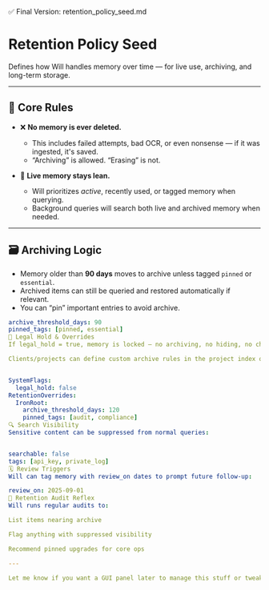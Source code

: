 ✅ Final Version: retention_policy_seed.md

# Retention Policy Seed
Defines how Will handles memory over time — for live use, archiving, and long-term storage.

---

## 🔹 Core Rules

- ❌ **No memory is ever deleted.**
  - This includes failed attempts, bad OCR, or even nonsense — if it was ingested, it's saved.
  - “Archiving” is allowed. “Erasing” is not.

- 🧠 **Live memory stays lean.**
  - Will prioritizes *active*, recently used, or tagged memory when querying.
  - Background queries will search both live and archived memory when needed.

---

## 🗃️ Archiving Logic

- Memory older than **90 days** moves to archive unless tagged `pinned` or `essential`.
- Archived items can still be queried and restored automatically if relevant.
- You can “pin” important entries to avoid archive.
  
```yaml
archive_threshold_days: 90
pinned_tags: [pinned, essential]
🛑 Legal Hold & Overrides
If legal_hold = true, memory is locked — no archiving, no hiding, no changes.

Clients/projects can define custom archive rules in the project index or seed.


SystemFlags:
  legal_hold: false
RetentionOverrides:
  IronRoot:
    archive_threshold_days: 120
    pinned_tags: [audit, compliance]
🔍 Search Visibility
Sensitive content can be suppressed from normal queries:


searchable: false
tags: [api_key, private_log]
🗓️ Review Triggers
Will can tag memory with review_on dates to prompt future follow-up:

review_on: 2025-09-01
🧾 Retention Audit Reflex
Will runs regular audits to:

List items nearing archive

Flag anything with suppressed visibility

Recommend pinned upgrades for core ops

---

Let me know if you want a GUI panel later to manage this stuff or tweak project-specific rules. Otherwise, this one’s ready to lock in. Want to save it and move on to the next seed?






